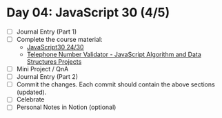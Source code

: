 # Day 04: JavaScript 30 (4/5)

- [ ] Journal Entry (Part 1)
- [ ] Complete the course material:
  - [JavaScript30 24/30](https://javascript30.com/)
  - [Telephone Number Validator - JavaScript Algorithm and Data Structures Projects](https://www.freecodecamp.org/learn/javascript-algorithms-and-data-structures/javascript-algorithms-and-data-structures-projects/telephone-number-validator)
- [ ] Mini Project / QnA
- [ ] Journal Entry (Part 2)
- [ ] Commit the changes. Each commit should contain the above sections (updated).
- [ ] Celebrate
- [ ] Personal Notes in Notion (optional)
<!-- [x] to tick -->
